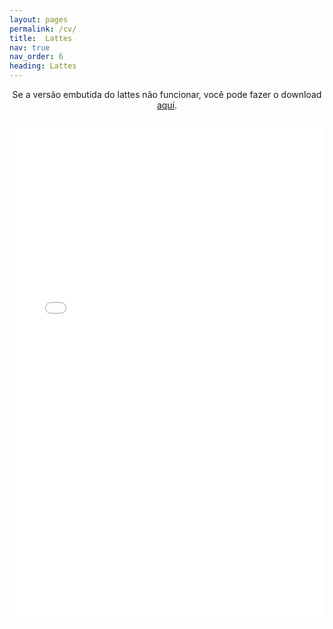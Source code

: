 ```yaml
---
layout: pages
permalink: /cv/
title:  Lattes
nav: true
nav_order: 6
heading: Lattes
---
```


<center>
Se a versão embutida do lattes não funcionar, você pode fazer o download <a href="/assets/pdf/lattes.pdf" target="_blank">aqui</a>.
</center>

<br>

<center>
<object data="/assets/pdf/lattes.pdf#view=FitH&pagemode=none" width="100%" height="800px" type="application/pdf">
	<embed src="/assets/pdf/lattes.pdf#view=FitH&pagemode=none" width="100%" height="800px" type="application/pdf" />
</object>
</center>